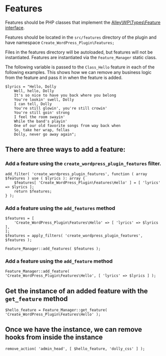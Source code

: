 # Features
Features should be PHP classes that implement the [Alley\WP\Types\Feature interface](https://github.com/alleyinteractive/wp-type-extensions/blob/main/src/alley/wp/types/interface-feature.php).

Features should be located in the `src/features` directory of the plugin and have namespace `Create_WordPress_Plugin\Features;`

Files in the features directory will be autoloaded, but features will not be instantiated. Features are instantiated via the `Feature_Manager` static class.

The following variable is passed to the `Class_Hello` feature in each of the following examples. This shows how we can remove any business logic from the feature and pass it in when the feature is added.

```
$lyrics = "Hello, Dolly
    Well, hello, Dolly
    It's so nice to have you back where you belong
    You're lookin' swell, Dolly
    I can tell, Dolly
    You're still glowin', you're still crowin'
    You're still goin' strong
    I feel the room swayin'
    While the band's playin'
    One of our old favorite songs from way back when
    So, take her wrap, fellas
    Dolly, never go away again";
```

## There are three ways to add a feature:
### Add a feature using the `create_wordpress_plugin_features` filter.
```
add_filter( 'create_wordpress_plugin_features', function ( array $features ) use ( $lyrics ): array {
    $features[ 'Create_WordPress_Plugin\Features\Hello' ] = [ 'lyrics' => $lyrics ];
    return $features;
} );
```
### Add a feature using the `add_features` method
```
$features = [
    'Create_WordPress_Plugin\Features\Hello' => [ 'lyrics' => $lyrics ],
];
$features = apply_filters( 'create_wordpress_plugin_features', $features );

Feature_Manager::add_features( $features );
```
### Add a feature using the `add_feature` method
```
Feature_Manager::add_feature( 'Create_WordPress_Plugin\Features\Hello', [ 'lyrics' => $lyrics ] );
```
## Get the instance of an added feature with the `get_feature` method
```
$hello_feature = Feature_Manager::get_feature( 'Create_WordPress_Plugin\Features\Hello' );
```
## Once we have the instance, we can remove hooks from inside the instance
```
remove_action( 'admin_head', [ $hello_feature, 'dolly_css' ] );
```